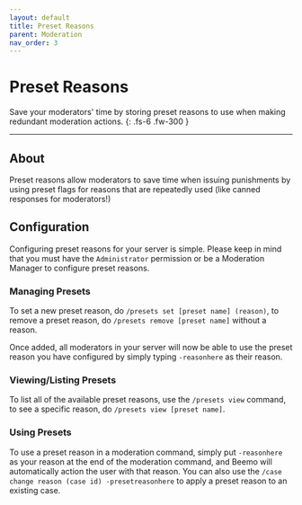 ```yaml
---
layout: default
title: Preset Reasons
parent: Moderation
nav_order: 3
---
```


# Preset Reasons

Save your moderators' time by storing preset reasons to use when making redundant moderation actions. 
{: .fs-6 .fw-300 }

---

## About
Preset reasons allow moderators to save time when issuing punishments by using preset flags for reasons that are repeatedly used (like canned responses for moderators!)

## Configuration
Configuring preset reasons for your server is simple. Please keep in mind that you must have the `Administrator` permission or be a Moderation Manager to configure preset reasons. 

### Managing Presets

To set a new preset reason, do `/presets set [preset name] (reason)`, to remove a preset reason, do `/presets remove [preset name]` without a reason.

Once added, all moderators in your server will now be able to use the preset reason you have configured by simply typing `-reasonhere` as their reason.

### Viewing/Listing Presets
To list all of the available preset reasons, use the `/presets view` command, to see a specific reason, do `/presets view [preset name]`.

### Using Presets

To use a preset reason in a moderation command, simply put `-reasonhere` as your reason at the end of the moderation command, and Beemo will automatically action the user with that reason. You can also use the `/case change reason (case id) -presetreasonhere` to apply a preset reason to an existing case.

